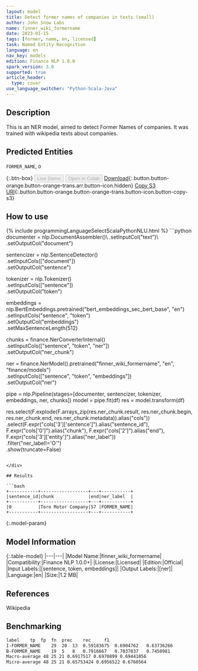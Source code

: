 ```yaml
---
layout: model
title: Detect former names of companies in texts (small)
author: John Snow Labs
name: finner_wiki_formername
date: 2023-01-15
tags: [former, name, en, licensed]
task: Named Entity Recognition
language: en
nav_key: models
edition: Finance NLP 1.0.0
spark_version: 3.0
supported: true
article_header:
  type: cover
use_language_switcher: "Python-Scala-Java"
---
```


## Description

This is an NER model, aimed to detect Former Names of companies. It was trained with wikipedia texts about companies.

## Predicted Entities

`FORMER_NAME`, `O`

{:.btn-box}
<button class="button button-orange" disabled>Live Demo</button>
<button class="button button-orange" disabled>Open in Colab</button>
[Download](https://s3.amazonaws.com/auxdata.johnsnowlabs.com/finance/models/finner_wiki_formername_en_1.0.0_3.0_1673797854205.zip){:.button.button-orange.button-orange-trans.arr.button-icon.hidden}
[Copy S3 URI](s3://auxdata.johnsnowlabs.com/finance/models/finner_wiki_formername_en_1.0.0_3.0_1673797854205.zip){:.button.button-orange.button-orange-trans.button-icon.button-copy-s3}

## How to use



<div class="tabs-box" markdown="1">
{% include programmingLanguageSelectScalaPythonNLU.html %}
```python
documenter = nlp.DocumentAssembler()\
    .setInputCol("text")\
    .setOutputCol("document")

sentencizer = nlp.SentenceDetector()\
    .setInputCols(["document"])\
    .setOutputCol("sentence")

tokenizer = nlp.Tokenizer()\
    .setInputCols(["sentence"])\
    .setOutputCol("token")
    
embeddings = nlp.BertEmbeddings.pretrained("bert_embeddings_sec_bert_base", "en") \
    .setInputCols("sentence", "token") \
    .setOutputCol("embeddings")\
    .setMaxSentenceLength(512)

chunks = finance.NerConverterInternal()\
    .setInputCols(["sentence", "token", "ner"])\
    .setOutputCol("ner_chunk")

ner = finance.NerModel().pretrained("finner_wiki_formername", "en", "finance/models")\
    .setInputCols(["sentence", "token", "embeddings"])\
    .setOutputCol("ner")

 pipe = nlp.Pipeline(stages=[documenter, sentencizer, tokenizer, embeddings, ner, chunks])
 model = pipe.fit(df)
 res = model.transform(df)


res.select(F.explode(F.arrays_zip(res.ner_chunk.result, res.ner_chunk.begin, res.ner_chunk.end, res.ner_chunk.metadata)).alias("cols")) \
       .select(F.expr("cols['3']['sentence']").alias("sentence_id"),
               F.expr("cols['0']").alias("chunk"),
               F.expr("cols['2']").alias("end"),
               F.expr("cols['3']['entity']").alias("ner_label"))\
       .filter("ner_label!='O'")\
       .show(truncate=False)
```

</div>

## Results

```bash
+-----------+------------------+---+-----------+
|sentence_id|chunk             |end|ner_label  |
+-----------+------------------+---+-----------+
|0          |Toro Motor Company|57 |FORMER_NAME|
+-----------+------------------+---+-----------+
```

{:.model-param}
## Model Information

{:.table-model}
|---|---|
|Model Name:|finner_wiki_formername|
|Compatibility:|Finance NLP 1.0.0+|
|License:|Licensed|
|Edition:|Official|
|Input Labels:|[sentence, token, embeddings]|
|Output Labels:|[ner]|
|Language:|en|
|Size:|1.2 MB|

## References

Wikipedia

## Benchmarking

```bash
label	 tp	 fp	 fn	 prec	 rec	 f1
I-FORMER_NAME	 29	 20	 13	 0.59183675	 0.6904762	 0.63736266
B-FORMER_NAME	 19	 5	 8	 0.7916667	 0.7037037	 0.7450981
Macro-average 48 25 21 0.6917517 0.6970899 0.69441056
Micro-average 48 25 21 0.65753424 0.6956522 0.6760564
```
